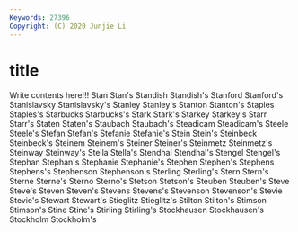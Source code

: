 ```yaml
---
Keywords: 27396
Copyright: (C) 2020 Junjie Li
---
```


# title

Write contents here!!!
Stan 
Stan's 
Standish 
Standish's 
Stanford 
Stanford's
Stanislavsky 
Stanislavsky's 
Stanley 
Stanley's 
Stanton 
Stanton's 
Staples 
Staples's 
Starbucks 
Starbucks's
Stark 
Stark's 
Starkey 
Starkey's 
Starr 
Starr's 
Staten 
Staten's 
Staubach 
Staubach's
Steadicam 
Steadicam's 
Steele 
Steele's 
Stefan 
Stefan's 
Stefanie 
Stefanie's 
Stein 
Stein's
Steinbeck 
Steinbeck's 
Steinem 
Steinem's 
Steiner 
Steiner's 
Steinmetz 
Steinmetz's 
Steinway 
Steinway's
Stella 
Stella's 
Stendhal 
Stendhal's 
Stengel 
Stengel's 
Stephan 
Stephan's 
Stephanie 
Stephanie's
Stephen 
Stephen's 
Stephens 
Stephens's 
Stephenson 
Stephenson's 
Sterling 
Sterling's 
Stern 
Stern's
Sterne 
Sterne's 
Sterno 
Sterno's 
Stetson 
Stetson's 
Steuben 
Steuben's 
Steve 
Steve's
Steven 
Steven's 
Stevens 
Stevens's 
Stevenson 
Stevenson's 
Stevie 
Stevie's 
Stewart 
Stewart's
Stieglitz 
Stieglitz's 
Stilton 
Stilton's 
Stimson 
Stimson's 
Stine 
Stine's 
Stirling 
Stirling's
Stockhausen 
Stockhausen's 
Stockholm 
Stockholm's 
